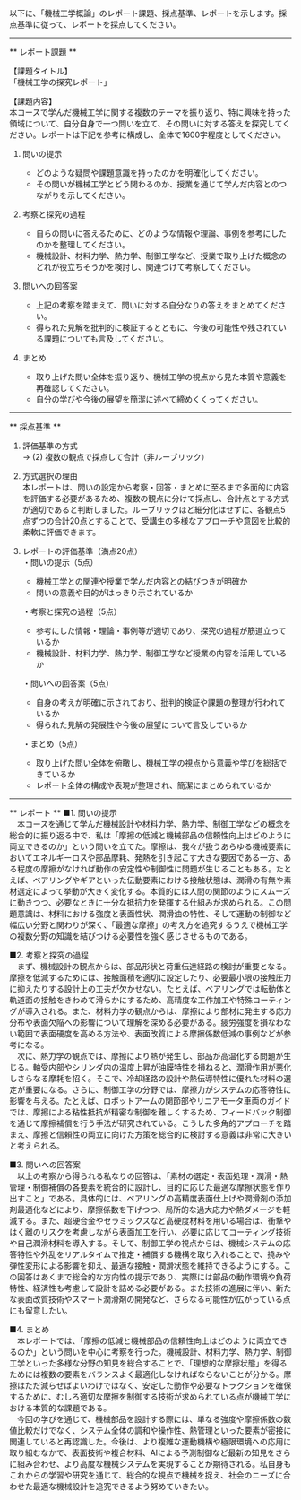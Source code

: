 以下に、「機械工学概論」のレポート課題、採点基準、レポートを示します。採点基準に従って、レポートを採点してください。

---------------------------------------
** レポート課題 **

【課題タイトル】  
「機械工学の探究レポート」

【課題内容】  
本コースで学んだ機械工学に関する複数のテーマを振り返り、特に興味を持った領域について、自分自身で一つ問いを立て、その問いに対する答えを探究してください。レポートは下記を参考に構成し、全体で1600字程度としてください。

1. 問いの提示  
   - どのような疑問や課題意識を持ったのかを明確化してください。  
   - その問いが機械工学とどう関わるのか、授業を通じて学んだ内容とのつながりを示してください。

2. 考察と探究の過程  
   - 自らの問いに答えるために、どのような情報や理論、事例を参考にしたのかを整理してください。  
   - 機械設計、材料力学、熱力学、制御工学など、授業で取り上げた概念のどれが役立ちそうかを検討し、関連づけて考察してください。

3. 問いへの回答案  
   - 上記の考察を踏まえて、問いに対する自分なりの答えをまとめてください。  
   - 得られた見解を批判的に検証するとともに、今後の可能性や残されている課題についても言及してください。

4. まとめ  
   - 取り上げた問い全体を振り返り、機械工学の視点から見た本質や意義を再確認してください。  
   - 自分の学びや今後の展望を簡潔に述べて締めくくってください。  

---------------------------------------
** 採点基準 **

1. 評価基準の方式  
   → (2) 複数の観点で採点して合計（非ルーブリック）

2. 方式選択の理由  
   本レポートは、問いの設定から考察・回答・まとめに至るまで多面的に内容を評価する必要があるため、複数の観点に分けて採点し、合計点とする方式が適切であると判断しました。ルーブリックほど細分化はせずに、各観点5点ずつの合計20点とすることで、受講生の多様なアプローチや意図を比較的柔軟に評価できます。

3. レポートの評価基準（満点20点）  
   ・問いの提示（5点）  
     - 機械工学との関連や授業で学んだ内容との結びつきが明確か  
     - 問いの意義や目的がはっきり示されているか  

   ・考察と探究の過程（5点）  
     - 参考にした情報・理論・事例等が適切であり、探究の過程が筋道立っているか  
     - 機械設計、材料力学、熱力学、制御工学など授業の内容を活用しているか  

   ・問いへの回答案（5点）  
     - 自身の考えが明確に示されており、批判的検証や課題の整理が行われているか  
     - 得られた見解の発展性や今後の展望について言及しているか  

   ・まとめ（5点）  
     - 取り上げた問い全体を俯瞰し、機械工学の視点から意義や学びを総括できているか  
     - レポート全体の構成や表現が整理され、簡潔にまとめられているか  

---------------------------------------
** レポート **
■1. 問いの提示  
　本コースを通じて学んだ機械設計や材料力学、熱力学、制御工学などの概念を総合的に振り返る中で、私は「摩擦の低減と機械部品の信頼性向上はどのように両立できるのか」という問いを立てた。摩擦は、我々が扱うあらゆる機械要素においてエネルギーロスや部品摩耗、発熱を引き起こす大きな要因である一方、ある程度の摩擦がなければ動作の安定性や制御性に問題が生じることもある。たとえば、ベアリングやギアといった伝動要素における接触状態は、潤滑の有無や素材選定によって挙動が大きく変化する。本質的には人間の関節のようにスムーズに動きつつ、必要なときに十分な抵抗力を発揮する仕組みが求められる。この問題意識は、材料における強度と表面性状、潤滑油の特性、そして運動の制御など幅広い分野と関わりが深く、「最適な摩擦」の考え方を追究するうえで機械工学の複数分野の知識を結びつける必要性を強く感じさせるものである。

■2. 考察と探究の過程  
　まず、機械設計の観点からは、部品形状と荷重伝達経路の検討が重要となる。摩擦を低減するためには、接触面積を適切に設定したり、必要最小限の接触圧力に抑えたりする設計上の工夫が欠かせない。たとえば、ベアリングでは転動体と軌道面の接触をきわめて滑らかにするため、高精度な工作加工や特殊コーティングが導入される。また、材料力学の観点からは、摩擦により部材に発生する応力分布や表面欠陥への影響について理解を深める必要がある。疲労強度を損なわない範囲で表面硬度を高める方法や、表面改質による摩擦係数低減の事例などが参考になる。  
　次に、熱力学の観点では、摩擦により熱が発生し、部品が高温化する問題が生じる。軸受内部やシリンダ内の温度上昇が油膜特性を損ねると、潤滑作用が悪化しさらなる摩耗を招く。そこで、冷却経路の設計や熱伝導特性に優れた材料の選定が重要になる。さらに、制御工学の分野では、摩擦力がシステムの応答特性に影響を与える。たとえば、ロボットアームの関節部やリニアモータ車両のガイドでは、摩擦による粘性抵抗が精密な制御を難しくするため、フィードバック制御を通じて摩擦補償を行う手法が研究されている。こうした多角的アプローチを踏まえ、摩擦と信頼性の両立に向けた方策を総合的に検討する意義は非常に大きいと考えられる。

■3. 問いへの回答案  
　以上の考察から得られる私なりの回答は、「素材の選定・表面処理・潤滑・熱管理・制御補償の各要素を統合的に設計し、目的に応じた最適な摩擦状態を作り出すこと」である。具体的には、ベアリングの高精度表面仕上げや潤滑剤の添加剤最適化などにより、摩擦係数を下げつつ、局所的な過大応力や熱ダメージを軽減する。また、超硬合金やセラミックスなど高硬度材料を用いる場合は、衝撃やはく離のリスクを考慮しながら表面加工を行い、必要に応じてコーティング技術や自己潤滑材料を導入する。そして、制御工学の視点からは、機械システムの応答特性や外乱をリアルタイムで推定・補償する機構を取り入れることで、撓みや弾性変形による影響を抑え、最適な接触・潤滑状態を維持できるようにする。この回答はあくまで総合的な方向性の提示であり、実際には部品の動作環境や負荷特性、経済性も考慮して設計を詰める必要がある。また技術の進展に伴い、新たな表面改質技術やスマート潤滑剤の開発など、さらなる可能性が広がっている点にも留意したい。

■4. まとめ  
　本レポートでは、「摩擦の低減と機械部品の信頼性向上はどのように両立できるのか」という問いを中心に考察を行った。機械設計、材料力学、熱力学、制御工学といった多様な分野の知見を総合することで、「理想的な摩擦状態」を得るためには複数の要素をバランスよく最適化しなければならないことが分かる。摩擦はただ減らせばよいわけではなく、安定した動作や必要なトラクションを確保するために、むしろ適切な摩擦を制御する技術が求められている点が機械工学における本質的な課題である。  
　今回の学びを通じて、機械部品を設計する際には、単なる強度や摩擦係数の数値比較だけでなく、システム全体の調和や操作性、熱管理といった要素が密接に関連していると再認識した。今後は、より複雑な運動機構や極限環境への応用に取り組むなかで、表面技術や複合材料、AIによる予測制御など最新の知見をさらに組み合わせ、より高度な機械システムを実現することが期待される。私自身もこれからの学習や研究を通じて、総合的な視点で機械を捉え、社会のニーズに合わせた最適な機械設計を追究できるよう努めていきたい。

